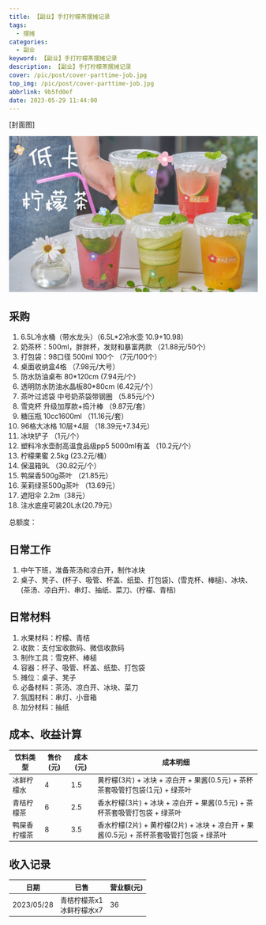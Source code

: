 ```yaml
---
title: 【副业】手打柠檬茶摆摊记录
tags:
  - 摆摊
categories:
  - 副业
keyword: 【副业】手打柠檬茶摆摊记录
description: 【副业】手打柠檬茶摆摊记录
cover: /pic/post/cover-parttime-job.jpg
top_img: /pic/post/cover-parttime-job.jpg
abbrlink: 9b5fd0ef
date: 2023-05-29 11:44:00
---
```


[封面图]

![封面图](../pic/post/cover-parttime-job.jpg)

## 采购

1. 6.5L冷水桶（带水龙头）（6.5L*2冷水壶  10.9+10.98）
2. 奶茶杯：500ml，胖胖杯，发财和暴富两款    （21.88元/50个）
3. 打包袋：98口径 500ml 100个   （7元/100个）
4. 桌面收纳盒4格  （7.98元/大号）
5. 防水防油桌布 80*120cm  (7.94元/个）
6. 透明防水防油水晶板80*80cm (6.42元/个）
7. 茶叶过滤袋  中号奶茶袋带钢圈  （5.85元/个）
8. 雪克杯 升级加厚款+捣汁棒  （9.87元/套）
9. 糖压瓶 10cc1600ml  （11.16元/套）
10. 96格大冰格 10层+4层  （18.39元+7.34元）
11. 冰块铲子  （1元/个）
12. 塑料冷水壶耐高温食品级pp5  5000ml有盖  （10.2元/个）
13. 柠檬果蜜 2.5kg  (23.2元/桶）
14. 保温箱9L  （30.82元/个）
15. 鸭屎香500g茶叶 （21.85元）
16. 茉莉绿茶500g茶叶   （13.69元）
17. 遮阳伞 2.2m（38元）
18. 注水底座可装20L水(20.79元）

总额度：

## 日常工作

1. 中午下班，准备茶汤和凉白开，制作冰块
2. 桌子、凳子、(杯子、吸管、杯盖、纸垫、打包袋)、(雪克杯、棒槌)、冰块、(茶汤、凉白开)、串灯、抽纸、菜刀、(柠檬、青桔)

## 日常材料

1. 水果材料：柠檬、青桔
2. 收款：支付宝收款码、微信收款码
3. 制作工具：雪克杯、棒槌
4. 容器：杯子、吸管、杯盖、纸垫、打包袋
5. 摊位：桌子、凳子
6. 必备材料：茶汤、凉白开、冰块、菜刀
7. 氛围材料：串灯、小音箱
8. 加分材料：抽纸

## 成本、收益计算

|  饮料类型   | 售价(元)  | 成本(元)  | 成本明细 |
|  ----  | ----  | ----  | ----  |
| 冰鲜柠檬水  | 4 | 1.5 | 黄柠檬(3片) + 冰块 + 凉白开 + 果酱(0.5元) + 茶杯茶套吸管打包袋(1元) + 绿茶叶 |
| 青桔柠檬茶  | 6 | 2.5 | 香水柠檬(3片) + 冰块 + 凉白开 + 果酱(0.5元) + 茶杯茶套吸管打包袋 + 绿茶叶 |
| 鸭屎香柠檬茶  | 8 | 3.5 | 香水柠檬(2片) + 黄柠檬(2片) + 冰块 + 凉白开 + 果酱(0.5元) + 茶杯茶套吸管打包袋 + 绿茶叶 |

## 收入记录

|  日期   | 已售  | 营业额(元)  |
|  ----  | ----  | ----  |
| 2023/05/28  | 青桔柠檬茶x1 <br> 冰鲜柠檬水x7 | 36 |